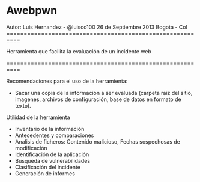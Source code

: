 

<h1>Awebpwn</h1>
Autor: Luis Hernandez - @luisco100
26 de Septiembre 2013
Bogota - Col
==========================================================

Herramienta que facilita la evaluación de un incidente web

==========================================================

Recomendaciones para el uso de la herramienta:

 <ul><li>Sacar una copia de la información a ser evaluada (carpeta raiz del sitio, imagenes, archivos de configuración, base de datos en formato de texto).</li></ul>


Utilidad de la herramienta

 <ul>	
	<li>Inventario de la información</li>
	<li>Antecedentes y comparaciones</li>
	<li>Analisis de ficheros: Contenido malicioso, Fechas sospechosas de modificación</li>
	<li>Identificación de la aplicación</li>
	<li>Busqueda de vulnerabilidades</li>
	<li>Clasificación del incidente</li>
	<li>Generación de informes</li>
 </ul>



